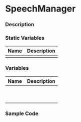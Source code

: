 # SpeechManager

### Description





### Static Variables

| Name | Description |
| :--: | :---------: |
|      |             |



### Variables

| Name | Description |
| :--: | :---------: |
|      |             |
|      |             |
|      |             |
|      |             |
|      |             |
|      |             |
|      |             |
|      |             |
|      |             |



### Sample Code

```C#

```



